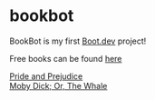# bookbot

BookBot is my first [Boot.dev](https://www.boot.dev) project!

Free books can be found [here](https://www.gutenberg.org/)

[Pride and Prejudice](https://www.gutenberg.org/cache/epub/1342/pg1342.txt)
<br>
[Moby Dick; Or, The Whale](https://www.gutenberg.org/cache/epub/2701/pg2701.txt)